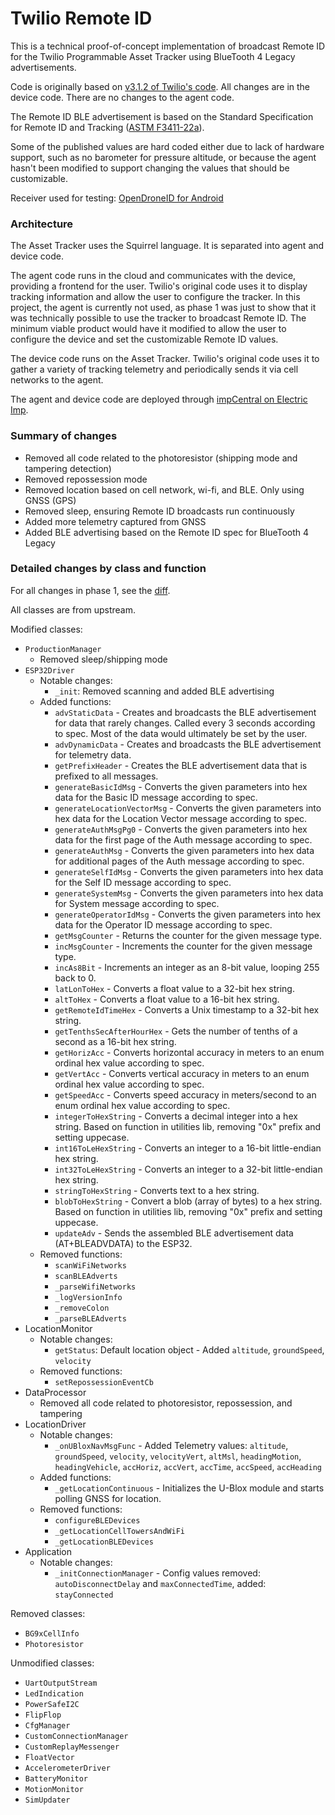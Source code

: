 # Twilio Remote ID
This is a technical proof-of-concept implementation of broadcast Remote ID for the Twilio Programmable Asset Tracker using BlueTooth 4 Legacy advertisements.

Code is originally based on [v3.1.2 of Twilio's code](https://github.com/twilio/programmable-asset-tracker/tree/v3.1.2/build). All changes are in the device code. There are no changes to the agent code.

The Remote ID BLE advertisement is based on the Standard Specification for Remote ID and Tracking ([ASTM F3411-22a](https://www.astm.org/f3411-22a.html)).

Some of the published values are hard coded either due to lack of hardware support, such as no barometer for pressure altitude, or because the agent hasn't been modified to support changing the values that should be customizable.

Receiver used for testing: [OpenDroneID for Android](https://github.com/opendroneid/receiver-android)


### Architecture
The Asset Tracker uses the Squirrel language. It is separated into agent and device code.

The agent code runs in the cloud and communicates with the device, providing a frontend for the user. Twilio's original code uses it to display tracking information and allow the user to configure the tracker. In this project, the agent is currently not used, as phase 1 was just to show that it was technically possible to use the tracker to broadcast Remote ID. The minimum viable product would have it modified to allow the user to configure the device and set the customizable Remote ID values.

The device code runs on the Asset Tracker. Twilio's original code uses it to gather a variety of tracking telemetry and periodically sends it via cell networks to the agent.

The agent and device code are deployed through [impCentral on Electric Imp](https://impcentral.electricimp.com).


### Summary of changes
- Removed all code related to the photoresistor (shipping mode and tampering detection)
- Removed repossession mode
- Removed location based on cell network, wi-fi, and BLE. Only using GNSS (GPS)
- Removed sleep, ensuring Remote ID broadcasts run continuously
- Added more telemetry captured from GNSS
- Added BLE advertising based on the Remote ID spec for BlueTooth 4 Legacy


### Detailed changes by class and function
For all changes in phase 1, see the [diff](https://github.com/riis/remoteid/compare/4c41e02..a4f598b#diff-b0c11272ea9b5050fb9a591d5c2464e8e89665d6dfb813db955fc790dbc29186).

All classes are from upstream.

Modified classes:
- `ProductionManager`
  - Removed sleep/shipping mode
- `ESP32Driver`
  - Notable changes:
    - `_init`: Removed scanning and added BLE advertising
  - Added functions:
    - `advStaticData` - Creates and broadcasts the BLE advertisement for data that rarely changes. Called every 3 seconds according to spec. Most of the data would ultimately be set by the user.
    - `advDynamicData` - Creates and broadcasts the BLE advertisement for telemetry data.
    - `getPrefixHeader` - Creates the BLE advertisement data that is prefixed to all messages.
    - `generateBasicIdMsg` - Converts the given parameters into hex data for the Basic ID message according to spec.
    - `generateLocationVectorMsg` - Converts the given parameters into hex data for the Location Vector message according to spec.
    - `generateAuthMsgPg0` - Converts the given parameters into hex data for the first page of the Auth message according to spec.
    - `generateAuthMsg` - Converts the given parameters into hex data for additional pages of the Auth message according to spec.
    - `generateSelfIdMsg` - Converts the given parameters into hex data for the Self ID message according to spec.
    - `generateSystemMsg` - Converts the given parameters into hex data for System message according to spec.
    - `generateOperatorIdMsg` - Converts the given parameters into hex data for the Operator ID message according to spec.
    - `getMsgCounter` - Returns the counter for the given message type.
    - `incMsgCounter` - Increments the counter for the given message type.
    - `incAs8Bit` - Increments an integer as an 8-bit value, looping 255 back to 0.
    - `latLonToHex` - Converts a float value to a 32-bit hex string.
    - `altToHex` - Converts a float value to a 16-bit hex string.
    - `getRemoteIdTimeHex` - Converts a Unix timestamp to a 32-bit hex string.
    - `getTenthsSecAfterHourHex` - Gets the number of tenths of a second as a 16-bit hex string.
    - `getHorizAcc` - Converts horizontal accuracy in meters to an enum ordinal hex value according to spec. 
    - `getVertAcc` - Converts vertical accuracy in meters to an enum ordinal hex value according to spec.
    - `getSpeedAcc` - Converts speed accuracy in meters/second to an enum ordinal hex value according to spec.
    - `integerToHexString` - Converts a decimal integer into a hex string. Based on function in utilities lib, removing "0x" prefix and setting uppecase.
    - `int16ToLeHexString` - Converts an integer to a 16-bit little-endian hex string.
    - `int32ToLeHexString` - Converts an integer to a 32-bit little-endian hex string.
    - `stringToHexString` - Converts text to a hex string.
    - `blobToHexString` - Convert a blob (array of bytes) to a hex string. Based on function in utilities lib, removing "0x" prefix and setting uppecase.
    - `updateAdv` - Sends the assembled BLE advertisement data (AT+BLEADVDATA) to the ESP32.
  - Removed functions:
    - `scanWiFiNetworks`
    - `scanBLEAdverts`
    - `_parseWifiNetworks`
    - `_logVersionInfo`
    - `_removeColon`
    - `_parseBLEAdverts`
- LocationMonitor
  - Notable changes:
    - `getStatus`: Default location object - Added `altitude`, `groundSpeed`, `velocity`
  - Removed functions:
    - `setRepossessionEventCb`
- DataProcessor
  - Removed all code related to photoresistor, repossession, and tampering
- LocationDriver
  - Notable changes:
    - `_onUBloxNavMsgFunc` - Added Telemetry values: `altitude`, `groundSpeed`, `velocity`, `velocityVert`, `altMsl`, `headingMotion`, `headingVehicle`, `accHoriz`, `accVert`, `accTime`, `accSpeed`, `accHeading`
  - Added functions:
    - `_getLocationContinuous` - Initializes the U-Blox module and starts polling GNSS for location.
  - Removed functions:
    - `configureBLEDevices`
    - `_getLocationCellTowersAndWiFi`
    - `_getLocationBLEDevices`
- Application
  - Notable changes:
    - `_initConnectionManager` - Config values removed: `autoDisconnectDelay` and `maxConnectedTime`, added: `stayConnected`

Removed classes:
- `BG9xCellInfo`
- `Photoresistor`

Unmodified classes:
- `UartOutputStream`
- `LedIndication`
- `PowerSafeI2C`
- `FlipFlop`
- `CfgManager`
- `CustomConnectionManager`
- `CustomReplayMessenger`
- `FloatVector`
- `AccelerometerDriver`
- `BatteryMonitor`
- `MotionMonitor`
- `SimUpdater`
